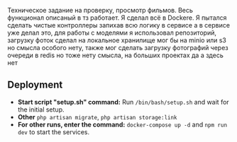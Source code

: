 Техническое задание на проверку, просмотр фильмов. Весь функционал описаный в тз работает. 
Я сделал всё в Dockere.
Я пытался сделать чистые контроллеры запихав всю логику в сервисе а в сервисе уже делал это, для работы с моделями я использовал репозиторий, загрузку фоток сделал на локальное хранилище мог бы на minio или s3 но смысла особого нету, также мог сделать загрузку фотографий через очереди в redis но тоже нету смысла, на больших проектах да а здесь нет

## Deployment
- **Start script "setup.sh" command:** Run `/bin/bash/setup.sh` and wait for the initial setup.
- **Other** `php artisan migrate`, `php artisan storage:link`
- **For other runs, enter the command:** `docker-compose up -d` and `npm run dev` to start the services.

